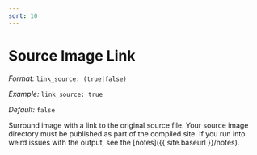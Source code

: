 ```yaml
---
sort: 10
---
```


# Source Image Link

_Format:_ `link_source: (true|false)`

_Example:_ `link_source: true`

_Default:_ `false`

Surround image with a link to the original source file. Your source image
directory must be published as part of the compiled site. If you run into weird
issues with the output, see the [notes]({{ site.baseurl }}/notes).

